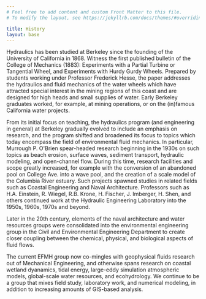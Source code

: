 ```yaml
---
# Feel free to add content and custom Front Matter to this file.
# To modify the layout, see https://jekyllrb.com/docs/themes/#overriding-theme-defaults

title: History
layout: base
---
```


Hydraulics has been studied at Berkeley since the founding of the University of California in 1868. Witness the first published bulletin of the College of Mechanics (1883): Experiments with a Partial Turbine or Tangential Wheel, and Experiments with Hurdy Gurdy Wheels. Prepared by students working under Professor Frederick Hesse, the paper addresses the hydraulics and fluid mechanics of the water wheels which have attracted special interest in the mining regions of this coast and are designed for high heads and small supplies of water. Early Berkeley graduates worked, for example, at mining operations, or on the (in)famous California water projects.

From its initial focus on teaching, the hydraulics program (and engineering in general) at Berkeley gradually evolved to include an emphasis on research, and the program shifted and broadened its focus to topics which today encompass the field of environmental fluid mechanics. In particular, Murrough P. O'Brien spear-headed research beginning in the 1930s on such topics as beach erosion, surface waves, sediment transport, hydraulic modeling, and open-channel flow. During this time, research facilities and scope greatly increased, for example with the conversion of an abandoned pool on College Ave. into a wave pool, and the creation of a scale model of the Columbia River estuary. Such projects spawned studies in related fields such as Coastal Engineering and Naval Architecture. Professors such as H.A. Einstein, R. Wiegel, R.B. Krone, H. Fischer, J. Imberger, H. Shen, and others continued work at the Hydraulic Engineering Laboratory into the 1950s, 1960s, 1970s and beyond. 

Later in the 20th century, elements of the naval architecture and water resources groups were consolidated into the environmental engineering group in the Civil and Environmental Engineering Department to create closer coupling between the chemical, physical, and biological aspects of fluid flows.

The current EFMH group now co-mingles with geophysical fluids research out of Mechanical Engineering, and otherwise spans research on coastal wetland dyanamics, tidal energy, large-eddy simulation atmospheric models, global-scale water resources, and ecohydrology. We continue to be a group that mixes field study, laboratory work, and numerical modeling, in addition to increasing amounts of GIS-based analysis.